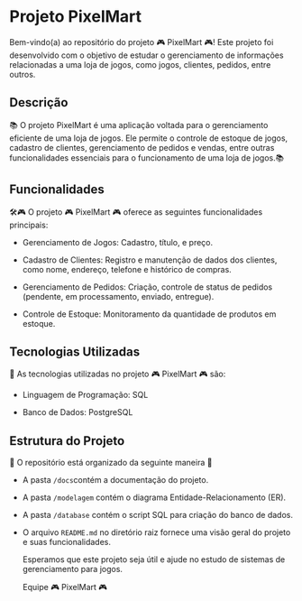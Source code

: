 
# Projeto PixelMart

Bem-vindo(a) ao repositório do projeto 🎮 PixelMart 🎮! Este projeto foi desenvolvido com o objetivo de estudar o gerenciamento de informações relacionadas a uma loja de jogos, como jogos, clientes, pedidos, entre outros.

## Descrição

📚 O projeto PixelMart é uma aplicação voltada para o gerenciamento eficiente de uma loja de jogos. Ele permite o controle de estoque de jogos, cadastro de clientes, gerenciamento de pedidos e vendas, entre outras funcionalidades essenciais para o funcionamento de uma loja de jogos.📚

## Funcionalidades

🛠️🎮 O projeto 🎮 PixelMart 🎮 oferece as seguintes funcionalidades principais: 

- Gerenciamento de Jogos: Cadastro, título, e preço.

- Cadastro de Clientes: Registro e manutenção de dados dos clientes, como nome, endereço, telefone e histórico de compras.

- Gerenciamento de Pedidos: Criação, controle de status de pedidos (pendente, em processamento, enviado, entregue).

- Controle de Estoque: Monitoramento da quantidade de produtos em estoque.

 ## Tecnologias Utilizadas
 🚀 As tecnologias utilizadas no projeto 🎮 PixelMart 🎮 são: 

- Linguagem de Programação: SQL

- Banco de Dados: PostgreSQL

 ## Estrutura do Projeto
🔐 O repositório está organizado da seguinte maneira 🔐

- A pasta `/docs`contém a documentação do projeto.
  
- A pasta `/modelagem` contém o diagrama Entidade-Relacionamento (ER).
  
- A pasta `/database` contém o script SQL para criação do banco de dados.
  
- O arquivo `README.md` no diretório raiz fornece uma visão geral do projeto e suas funcionalidades.





  Esperamos que este projeto seja útil e ajude no estudo de sistemas de gerenciamento para jogos.




  Equipe 🎮 PixelMart 🎮


